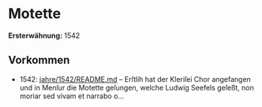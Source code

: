 # Motette

**Ersterwähnung:** 1542

## Vorkommen
- 1542: [jahre/1542/README.md](../jahre/1542/README.md) – Erſtlih hat der Kleriſei Chor angefangen und in
Menſur die Motette geſungen, welche Ludwig Seefels
geſeßt, non moriar sed vivam et narrabo o...
